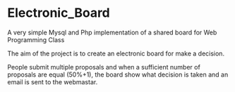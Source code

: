 Electronic_Board
================

A very simple Mysql and Php implementation of a shared board for Web Programming Class

The aim of the project is to create an electronic board for make a decision.

People submit multiple proposals and when a sufficient number of proposals are equal (50%+1), the board show what decision is taken and an email is sent to the webmastar.
